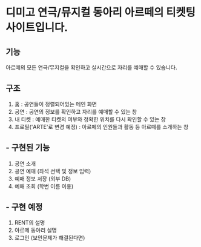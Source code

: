 # 디미고 연극/뮤지컬 동아리 아르떼의 티켓팅 사이트입니다.

## 기능
아르떼의 모든 연극/뮤지컬을 확인하고 실시간으로 자리를 예매할 수 있습니다.

## 구조
1. 홈 : 공연들이 정렬되어있는 메인 화면
2. 공연 : 공연의 정보를 확인하고 자리를 예매할 수 있는 창
3. 내 티켓 : 예매한 티켓의 여부와 정확한 위치를 다시 확인할 수 있는 창
4. 프로필('ARTE'로 변경 예정) : 아르떼의 인원들과 활동 등 아르떼를 소개하는 창
                              
## - 구현된 기능
1. 공연 소개
2. 공연 예매 (좌석 선택 및 정보 입력)
3. 예매 정보 저장 (외부 DB)
4. 예매 조회 (학번 이름 이용)

## - 구현 예정
1. RENT의 설명
2. 아르떼 동아리 설명
3. 로그인 (보안문제가 해결된다면)
